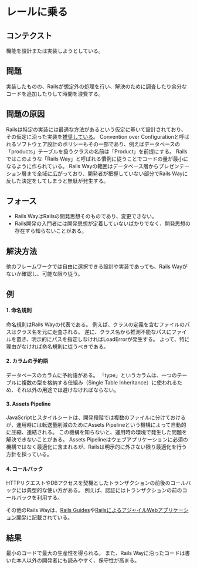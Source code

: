 レールに乗る
============

コンテクスト
------------

機能を設計または実装しようとしている。

問題
----

実装したものの、Railsが想定外の処理を行い、解決のために調査したり余分なコードを追加したりして時間を浪費する。

問題の原因
----------

Railsは特定の実装には最適な方法があるという仮定に基いて設計されており、その仮定に沿った実装を[推奨している](http://guides.rubyonrails.org/getting_started.html)。
Convention over Configurationと呼ばれるソフトウェア設計のポリシーもその一部であり、例えばデータベースの「products」テーブルを扱うクラスの名前は「Product」を前提にする。
Railsではこのような「Rails Way」と呼ばれる慣例に従うことでコードの量が最小になるように作られている。
Rails Wayの範囲はデータベース層からプレゼンテーション層まで全域に広がっており、開発者が把握していない部分でRails Wayに反した決定をしてしまうと無駄が発生する。

フォース
--------

* Rails WayはRailsの開発思想そのものであり、変更できない。
* Rails開発の入門者には開発思想が定着していないばかりでなく、開発思想の存在すら知らないことがある。

解決方法
--------

他のフレームワークでは自由に選択できる設計や実装であっても、Rails Wayがないか確認し、可能な限り従う。

例
--

#### 1. 命名規則

命名規則はRails Wayの代表である。
例えば、クラスの定義を含むファイルのパスはクラス名を元に走査される。
逆に、クラス名から推測不能なパスにファイルを置き、明示的にパスを指定しなければLoadErrorが発生する。
よって、特に理由がなければ命名規則に従うべきである。

#### 2. カラムの予約語

データベースのカラムに予約語がある。
「type」というカラムは、一つのテーブルに複数の型を格納する仕組み（Single Table Inheritance）に使われるため、それ以外の用途では避けなければならない。

#### 3. Assets Pipeline

JavaScriptとスタイルシートは、開発段階では複数のファイルに分けておけるが、運用時には転送量削減のためにAssets Pipelineという機構によって自動的に圧縮、連結される。
この機構を知らないと、運用時の環境で発生した問題を解決できないことがある。
Assets Pipelineはウェブアプリケーションに必須の機構ではなく最適化に含まれるが、Railsは明示的に外さない限り最適化を行う方針を採っている。

#### 4. コールバック

HTTPリクエストやDBアクセスを契機としたトランザクションの前後のコールバックには典型的な使い方がある。
例えば、認証にはトランザクションの前のコールバックを利用する。

その他のRails Wayは、[Rails Guides](http://guides.rubyonrails.org/)や[RailsによるアジャイルWebアプリケーション開発](http://www.amazon.co.jp/dp/4274068668)に記載されている。

結果
----

最小のコードで最大の生産性を得られる。
また、Rails Wayに沿ったコードは書いた本人以外の開発者にも読みやすく、保守性が高まる。
